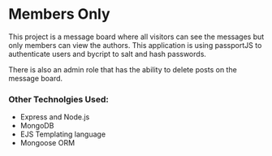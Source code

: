 # Members Only

This project is a message board where all visitors can see the messages but only members can view the authors. This application is using passportJS to authenticate users and bycript to salt and hash passwords.

There is also an admin role that has the ability to delete posts on the message board.

### Other Technolgies Used:

- Express and Node.js
- MongoDB
- EJS Templating language
- Mongoose ORM
